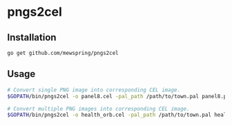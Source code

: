 # pngs2cel

## Installation

```
go get github.com/mewspring/pngs2cel
```

## Usage

```bash
# Convert single PNG image into corresponding CEL image.
$GOPATH/bin/pngs2cel -o panel8.cel -pal_path /path/to/town.pal panel8.png
```

```bash
# Convert multiple PNG images into corresponding CEL image.
$GOPATH/bin/pngs2cel -o health_orb.cel -pal_path /path/to/town.pal health_0001.png health_0002.png health_0003.png
```

